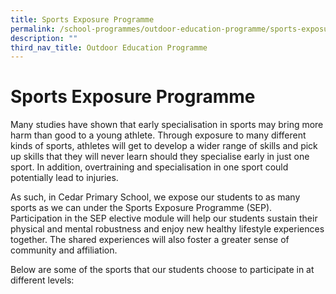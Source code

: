 ```yaml
---
title: Sports Exposure Programme
permalink: /school-programmes/outdoor-education-programme/sports-exposure-programme
description: ""
third_nav_title: Outdoor Education Programme
---
```

# **Sports Exposure Programme**

Many studies have shown that early specialisation in sports may bring more harm than good to a young athlete. Through exposure to many different kinds of sports, athletes will get to develop a wider range of skills and pick up skills that they will never learn should they specialise early in just one sport. In addition, overtraining and specialisation in one sport could potentially lead to injuries.

As such, in Cedar Primary School, we expose our students to as many sports as we can under the Sports Exposure Programme (SEP). Participation in the SEP elective module will help our students sustain their physical and mental robustness and enjoy new healthy lifestyle experiences together. The shared experiences will also foster a greater sense of community and affiliation.

Below are some of the sports that our students choose to participate in at different levels: